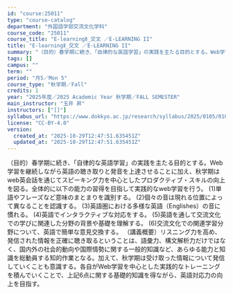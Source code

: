 ```yaml
---
id: "course:25011"
type: "course-catalog"
department: "外国語学部交流文化学科"
course_code: "25011"
course_title: "E-learningⅡ_交文 ／E-LEARNING II"
title: "E-learningⅡ_交文 ／E-LEARNING II"
summary: "（目的）春学期に続き、「自律的な英語学習」の実践を主たる目的とする。Web学習を継続しながら英語の聴き取りと発音を上達させることに加え、秋学期はweb英会話を通じてスピーキング力を中心としたプロダクティブ・スキルの向上を図る。全体的に以下の…"
tags: []
campus: ""
term: ""
period: "月5／Mon 5"
course_type: "秋学期／Fall"
credits: 1
year: "2025年度／2025 Academic Year 秋学期／FALL SEMESTER"
main_instructor: "玉井 昇"
instructors: ["[]"]
syllabus_url: "https://www.dokkyo.ac.jp/research/syllabus/2025/0105/0105_25011_ja_JP.html"
license: "CC-BY-4.0"
version:
  created_at: "2025-10-29T12:47:51.635451Z"
  updated_at: "2025-10-29T12:47:51.635451Z"
---
```

（目的）春学期に続き、「自律的な英語学習」の実践を主たる目的とする。Web学習を継続しながら英語の聴き取りと発音を上達させることに加え、秋学期はweb英会話を通じてスピーキング力を中心としたプロダクティブ・スキルの向上を図る。全体的に以下の能力の習得を目指して実践的なweb学習を行う。 (1)単語やフレーズなど意味のまとまりを識別する。 (2)個々の音は現れる位置によって異なることを認識する。 (3)英語圏における多様な英語（Englishes）の音に慣れる。 (4)英語でインタラクティブな対応をする。 (5)英語を通して交流文化での学びに関連した分野の背景や基礎を理解する。 (6)交流文化での関連学習分野について、英語で簡単な意見交換する。 （講義概要）リスニング力を高め、発信された情報を正確に聴き取るということは、語彙力、構文解析力だけではなく、国内外の社会的動向や国際情勢に関する一般的知識など、あらゆる能力と知識を総動員する知的作業となる。加えて、秋学期は受け取った情報について発信していくことも意識する。各自がWeb学習を中心とした実践的なトレーニングを積んでいくことで、上記6点に関する基礎的知識を得ながら、英語対応力の向上を目指す。
